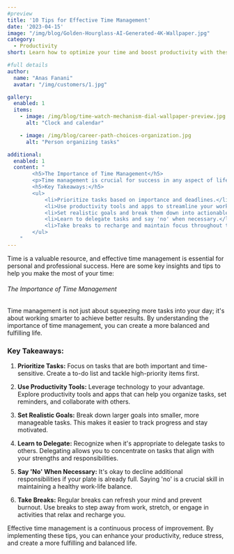 ```yaml
---
#preview
title: '10 Tips for Effective Time Management'
date: '2023-04-15'
image: "/img/blog/Golden-Hourglass-AI-Generated-4K-Wallpaper.jpg"
category:
  - Productivity
short: Learn how to optimize your time and boost productivity with these practical tips.

#full details
author:
  name: "Anas Fanani"
  avatar: "/img/customers/1.jpg"

gallery:
  enabled: 1
  items:
    - image: /img/blog/time-watch-mechanism-dial-wallpaper-preview.jpg
      alt: "Clock and calendar"

    - image: /img/blog/career-path-choices-organization.jpg
      alt: "Person organizing tasks"

additional:
  enabled: 1
  content: "
        <h5>The Importance of Time Management</h5>
        <p>Time management is crucial for success in any aspect of life. By effectively managing your time, you can reduce stress, increase productivity, and achieve your goals more efficiently.</p>
        <h5>Key Takeaways:</h5>
        <ul>
            <li>Prioritize tasks based on importance and deadlines.</li>
            <li>Use productivity tools and apps to streamline your workflow.</li>
            <li>Set realistic goals and break them down into actionable steps.</li>
            <li>Learn to delegate tasks and say 'no' when necessary.</li>
            <li>Take breaks to recharge and maintain focus throughout the day.</li>
        </ul>
    "
---
```


Time is a valuable resource, and effective time management is essential for personal and professional success. Here are some key insights and tips to help you make the most of your time:

###### The Importance of Time Management

Time management is not just about squeezing more tasks into your day; it's about working smarter to achieve better results. By understanding the importance of time management, you can create a more balanced and fulfilling life.

### Key Takeaways:

1. **Prioritize Tasks:** Focus on tasks that are both important and time-sensitive. Create a to-do list and tackle high-priority items first.

2. **Use Productivity Tools:** Leverage technology to your advantage. Explore productivity tools and apps that can help you organize tasks, set reminders, and collaborate with others.

3. **Set Realistic Goals:** Break down larger goals into smaller, more manageable tasks. This makes it easier to track progress and stay motivated.

4. **Learn to Delegate:** Recognize when it's appropriate to delegate tasks to others. Delegating allows you to concentrate on tasks that align with your strengths and responsibilities.

5. **Say 'No' When Necessary:** It's okay to decline additional responsibilities if your plate is already full. Saying 'no' is a crucial skill in maintaining a healthy work-life balance.

6. **Take Breaks:** Regular breaks can refresh your mind and prevent burnout. Use breaks to step away from work, stretch, or engage in activities that relax and recharge you.

Effective time management is a continuous process of improvement. By implementing these tips, you can enhance your productivity, reduce stress, and create a more fulfilling and balanced life.
